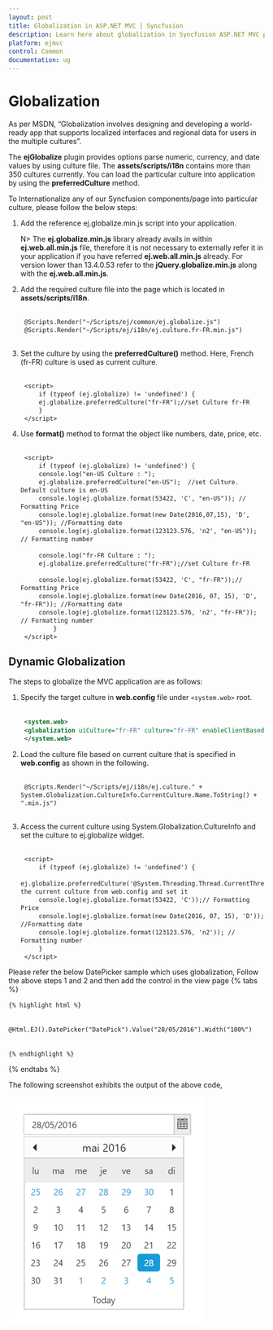 ```yaml
---
layout: post
title: Globalization in ASP.NET MVC | Syncfusion
description: Learn here about globalization in Syncfusion ASP.NET MVC platform, its elements, and more.
platform: ejmvc
control: Common 
documentation: ug
---
```


# Globalization

As per MSDN, “Globalization involves designing and developing a world-ready app that supports localized interfaces and regional data for users in the multiple cultures”.

The **ejGlobalize** plugin provides options parse numeric, currency, and date values by using culture file. The **assets/scripts/i18n** contains more than 350 cultures currently. You can load the particular culture into application by using the **preferredCulture** method.


To Internationalize any of our Syncfusion components/page into particular culture, please follow the below steps:

1. Add the reference ej.globalize.min.js script into your application.

   N> The **ej.globalize.min.js** library already avails in within **ej.web.all.min.js** file, therefore it is not necessary to externally refer it in your application if you have referred **ej.web.all.min.js** already. For version lower than 13.4.0.53 refer to the **jQuery.globalize.min.js** along with the **ej.web.all.min.js**.

2. Add the required culture file into the page which is located in **assets/scripts/i18n**.

   ~~~ cshtml
   
	@Scripts.Render("~/Scripts/ej/common/ej.globalize.js")
	@Scripts.Render("~/Scripts/ej/i18n/ej.culture.fr-FR.min.js")
		
   ~~~

3. Set the culture by using the **preferredCulture()** method. Here, French (fr-FR) culture is used as current culture.

   ~~~ cshtml
   
	<script>
		if (typeof (ej.globalize) != 'undefined') {
		ej.globalize.preferredCulture("fr-FR");//set Culture fr-FR 
		}
	</script>

   ~~~
   
4. Use **format()** method to format the object like numbers, date, price, etc.

   ~~~ cshtml
   
	<script>
		if (typeof (ej.globalize) != 'undefined') {
		console.log("en-US Culture : ");
		ej.globalize.preferredCulture("en-US");  //set Culture. Default culture is en-US         
		console.log(ej.globalize.format(53422, 'C', "en-US")); // Formatting Price
		console.log(ej.globalize.format(new Date(2016,07,15), 'D', "en-US")); //Formatting date
		console.log(ej.globalize.format(123123.576, 'n2', "en-US")); // Formatting number

		console.log("fr-FR Culture : ");
		ej.globalize.preferredCulture("fr-FR");//set Culture fr-FR 
				
		console.log(ej.globalize.format(53422, 'C', "fr-FR"));// Formatting Price
		console.log(ej.globalize.format(new Date(2016, 07, 15), 'D', "fr-FR")); //Formatting date
		console.log(ej.globalize.format(123123.576, 'n2', "fr-FR")); // Formatting number          
			}
    </script>

   ~~~

## Dynamic Globalization

The steps to globalize the MVC application are as follows:

1. Specify the target culture in **web.config** file under `<system.web>` root.

   ~~~ xml
   
	<system.web>
	<globalization uiCulture="fr-FR" culture="fr-FR" enableClientBasedCulture="true"/>
	</system.web>

   ~~~

2. Load the culture file based on current culture that is specified in **web.config** as shown in the following.


   ~~~ cshtml
   
	@Scripts.Render("~/Scripts/ej/i18n/ej.culture." + System.Globalization.CultureInfo.CurrentCulture.Name.ToString() + ".min.js")
			
   ~~~

3. Access the current culture using System.Globalization.CultureInfo and set the culture to ej.globalize widget.

   ~~~ cshtml
   
	<script>
		if (typeof (ej.globalize) != 'undefined') {
		ej.globalize.preferredCulture('@System.Threading.Thread.CurrentThread.CurrentCulture.Name');//access the current culture from web.config and set it
		console.log(ej.globalize.format(53422, 'C'));// Formatting Price
		console.log(ej.globalize.format(new Date(2016, 07, 15), 'D')); //Formatting date
		console.log(ej.globalize.format(123123.576, 'n2')); // Formatting number
        }
	</script>

   ~~~
   
Please refer the below DatePicker sample which uses globalization,
Follow the above steps 1 and 2 and then add the control in the view page
{% tabs %}

    {% highlight html %}

        @Html.EJ().DatePicker("DatePick").Value("28/05/2016").Width("100%")
        
        
    {% endhighlight %}


{% endtabs %}

The following screenshot exhibits the output of the above code,

![](Globalization_images/globalization.png)